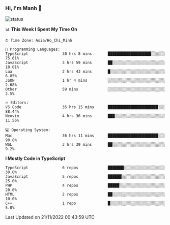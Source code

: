 ### Hi, I'm Manh 👋

![status](https://badge.stateful.com/manhhn01/status.svg)

<!--START_SECTION:waka-->
📊 **This Week I Spent My Time On** 

```text
⌚︎ Time Zone: Asia/Ho_Chi_Minh

💬 Programming Languages: 
TypeScript               30 hrs 8 mins       ███████████████████░░░░░░   75.61% 
JavaScript               3 hrs 59 mins       ██░░░░░░░░░░░░░░░░░░░░░░░   10.01% 
Lua                      2 hrs 43 mins       █░░░░░░░░░░░░░░░░░░░░░░░░   6.85% 
JSON                     1 hr 4 mins         ░░░░░░░░░░░░░░░░░░░░░░░░░   2.68% 
Other                    59 mins             ░░░░░░░░░░░░░░░░░░░░░░░░░   2.5%

🔥 Editors: 
VS Code                  35 hrs 15 mins      ██████████████████████░░░   88.44% 
Neovim                   4 hrs 36 mins       ███░░░░░░░░░░░░░░░░░░░░░░   11.56%

💻 Operating System: 
Mac                      36 hrs 11 mins      ██████████████████████░░░   90.8% 
WSL                      3 hrs 39 mins       ██░░░░░░░░░░░░░░░░░░░░░░░   9.2%

```

**I Mostly Code in TypeScript** 

```text
TypeScript               6 repos             ███████░░░░░░░░░░░░░░░░░░   30.0% 
JavaScript               5 repos             ██████░░░░░░░░░░░░░░░░░░░   25.0% 
PHP                      4 repos             █████░░░░░░░░░░░░░░░░░░░░   20.0% 
HTML                     2 repos             ██░░░░░░░░░░░░░░░░░░░░░░░   10.0% 
C++                      1 repo              █░░░░░░░░░░░░░░░░░░░░░░░░   5.0%

```



 Last Updated on 21/11/2022 00:43:59 UTC
<!--END_SECTION:waka-->
